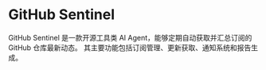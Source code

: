 # GitHub Sentinel

GitHub Sentinel 是一款开源工具类 AI Agent，能够定期自动获取并汇总订阅的 GitHub 仓库最新动态。
其主要功能包括订阅管理、更新获取、通知系统和报告生成。
